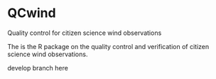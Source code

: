 # QCwind
Quality control for citizen science wind observations

The is the R package on the quality control and verification of citizen science wind observations.

develop branch here
